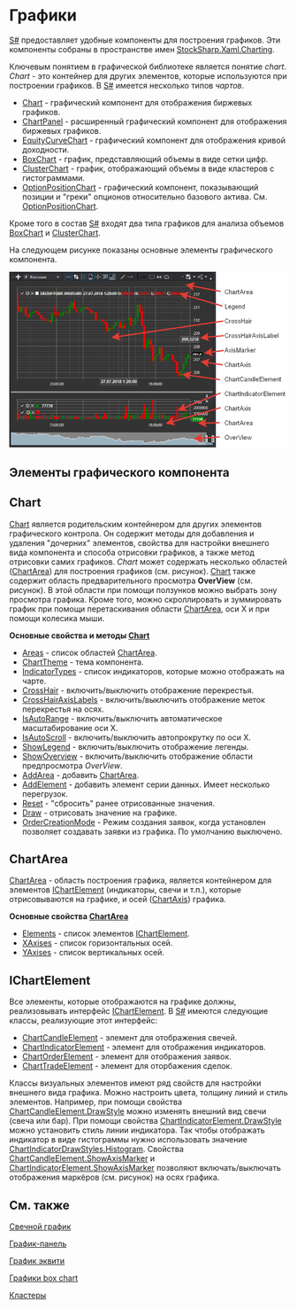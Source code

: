 # Графики

[S\#](StockSharpAbout.md) предоставляет удобные компоненты для построения графиков. Эти компоненты собраны в пространстве имен [StockSharp.Xaml.Charting](xref:StockSharp.Xaml.Charting). 

Ключевым понятием в графической библиотеке является понятие *chart*. *Chart* \- это контейнер для других элементов, которые используются при построении графиков. В [S\#](StockSharpAbout.md) имеется несколько типов *чартов*. 

- [Chart](xref:StockSharp.Xaml.Charting.Chart) \- графический компонент для отображения биржевых графиков.
- [ChartPanel](xref:StockSharp.Xaml.Charting.ChartPanel) \- расширенный графический компонент для отображения биржевых графиков.
- [EquityCurveChart](xref:StockSharp.Xaml.Charting.EquityCurveChart) \- графический компонент для отображения кривой доходности.
- [BoxChart](Gui_BoxChart.md) \- график, представляющий объемы в виде сетки цифр.
- [ClusterChart](Gui_ClasterChart.md) \- график, отображающий объемы в виде кластеров с гистограммами.
- [OptionPositionChart](xref:StockSharp.Xaml.Charting.OptionPositionChart) \- графический компонент, показывающий позиции и "греки" опционов относительно базового актива. См. [OptionPositionChart](OptionPositionChart.md).

Кроме того в состав [S\#](StockSharpAbout.md) входят два типа графиков для анализа объемов [BoxChart](Gui_BoxChart.md) и [ClusterChart](Gui_ClasterChart.md). 

На следующем рисунке показаны основные элементы графического компонента. 

![Gui ChartElements](../images/Gui_ChartElements.png)

## Элементы графического компонента

## Chart

[Chart](xref:StockSharp.Xaml.Charting.Chart) является родительским контейнером для других элементов графического контрола. Он содержит методы для добавления и удаления "дочерних" элементов, свойства для настройки внешнего вида компонента и способа отрисовки графиков, а также метод отрисовки самих графиков. *Chart* может содержать несколько областей ([ChartArea](xref:StockSharp.Xaml.Charting.ChartArea)) для построения графиков (см. рисунок). [Chart](xref:StockSharp.Xaml.Charting.Chart) также содержит область предварительного просмотра **OverView** (см. рисунок). В этой области при помощи ползунков можно выбрать зону просмотра графика. Кроме того, можно скроллировать и зуммировать график при помощи перетаскивания области [ChartArea](xref:StockSharp.Xaml.Charting.ChartArea), оси X и при помощи колесика мыши. 

**Основные свойства и методы [Chart](xref:StockSharp.Xaml.Charting.Chart)**

- [Areas](xref:StockSharp.Xaml.Charting.Chart.Areas) \- список областей [ChartArea](xref:StockSharp.Xaml.Charting.ChartArea).
- [ChartTheme](xref:StockSharp.Xaml.Charting.Chart.ChartTheme) \- тема компонента.
- [IndicatorTypes](xref:StockSharp.Xaml.Charting.Chart.IndicatorTypes) \- список индикаторов, которые можно отображать на чарте.
- [CrossHair](xref:StockSharp.Xaml.Charting.Chart.CrossHair) \- включить\/выключить отображение перекрестья.
- [CrossHairAxisLabels](xref:StockSharp.Xaml.Charting.Chart.CrossHairAxisLabels) \- включить\/выключить отображение меток перекрестья на осях.
- [IsAutoRange](xref:StockSharp.Xaml.Charting.Chart.IsAutoRange) \- включить\/выключить автоматическое масштабирование оси X.
- [IsAutoScroll](xref:StockSharp.Xaml.Charting.Chart.IsAutoScroll) \- включить\/выключить автопрокрутку по оси X.
- [ShowLegend](xref:StockSharp.Xaml.Charting.Chart.ShowLegend) \- включить\/выключить отображение легенды.
- [ShowOverview](xref:StockSharp.Xaml.Charting.Chart.ShowOverview) \- включить\/выключить отображение области предпросмотра *OverView*.
- [AddArea](xref:StockSharp.Xaml.Charting.IChart.AddArea) \- добавить [ChartArea](xref:StockSharp.Xaml.Charting.ChartArea).
- [AddElement](xref:Overload:StockSharp.Xaml.Charting.IChart.AddElement) \- добавить элемент серии данных. Имеет несколько перегрузок.
- [Reset](xref:StockSharp.Xaml.Charting.Chart.Reset) \- "сбросить" ранее отрисованные значения.
- [Draw](xref:StockSharp.Xaml.Charting.IChart.Draw) \- отрисовать значение на графике.
- [OrderCreationMode](xref:StockSharp.Xaml.Charting.Chart.OrderCreationMode) \- Режим создания заявок, когда установлен позволяет создавать заявки из графика. По умолчанию выключено.

## ChartArea

[ChartArea](xref:StockSharp.Xaml.Charting.ChartArea) \- область построения графика, является контейнером для элементов [IChartElement](xref:StockSharp.Xaml.Charting.IChartElement) (индикаторы, свечи и т.п.), которые отрисовываются на графике, и осей ([ChartAxis](xref:StockSharp.Xaml.Charting.ChartAxis)) графика. 

**Основные свойства [ChartArea](xref:StockSharp.Xaml.Charting.ChartArea)**

- [Elements](xref:StockSharp.Xaml.Charting.ChartArea.Elements) \- список элементов [IChartElement](xref:StockSharp.Xaml.Charting.IChartElement).
- [XAxises](xref:StockSharp.Xaml.Charting.ChartArea.XAxises) \- список горизонтальных осей.
- [YAxises](xref:StockSharp.Xaml.Charting.ChartArea.YAxises) \- список вертикальных осей.

## IChartElement

Все элементы, которые отображаются на графике должны, реализовывать интерфейс [IChartElement](xref:StockSharp.Xaml.Charting.IChartElement). В [S\#](StockSharpAbout.md) имеются следующие классы, реализующие этот интерфейс: 

- [ChartCandleElement](xref:StockSharp.Xaml.Charting.ChartCandleElement) \- элемент для отображения свечей.
- [ChartIndicatorElement](xref:StockSharp.Xaml.Charting.ChartIndicatorElement) \- элемент для отображения индикаторов.
- [ChartOrderElement](xref:StockSharp.Xaml.Charting.ChartOrderElement) \- элемент для отображения заявок.
- [ChartTradeElement](xref:StockSharp.Xaml.Charting.ChartTradeElement) \- элемент для оторбажения сделок.

Классы визуальных элементов имеют ряд свойств для настройки внешнего вида графика. Можно настроить цвета, толщину линий и стиль элементов. Например, при помощи свойства [ChartCandleElement.DrawStyle](xref:StockSharp.Xaml.Charting.ChartCandleElement.DrawStyle) можно изменять внешний вид свечи (свеча или бар). При помощи свойства [ChartIndicatorElement.DrawStyle](xref:StockSharp.Xaml.Charting.ChartIndicatorElement.DrawStyle) можно установить стиль линии индикатора. Так чтобы отображать индикатор в виде гистограммы нужно использовать значение [ChartIndicatorDrawStyles.Histogram](xref:StockSharp.Xaml.Charting.ChartIndicatorDrawStyles.Histogram). Свойства [ChartCandleElement.ShowAxisMarker](xref:StockSharp.Xaml.Charting.ChartCandleElement.ShowAxisMarker) и [ChartIndicatorElement.ShowAxisMarker](xref:StockSharp.Xaml.Charting.ChartIndicatorElement.ShowAxisMarker) позволяют включать\/выключать отображения маркёров (см. рисунок) на осях графика. 

## См. также

[Свечной график](Gui_Chart.md)

[График\-панель](Gui_ChartPanel.md)

[График эквити](Gui_EquityCurveChart.md)

[Графики box chart](Gui_BoxChart.md)

[Кластеры](Gui_ClasterChart.md)
